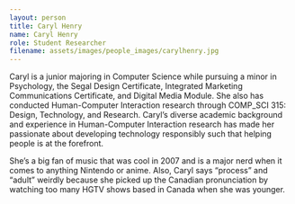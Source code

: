 ```yaml
---
layout: person
title: Caryl Henry
name: Caryl Henry
role: Student Researcher
filename: assets/images/people_images/carylhenry.jpg
---
```

Caryl is a junior majoring in Computer Science while pursuing a minor in Psychology, the Segal Design Certificate, Integrated Marketing Communications Certificate, and Digital Media Module. She also has conducted Human-Computer Interaction research through COMP_SCI 315: Design, Technology, and Research. Caryl’s diverse academic background and experience in Human-Computer Interaction research has made her passionate about developing technology responsibly such that helping people is at the forefront.

She’s a big fan of music that was cool in 2007 and is a major nerd when it comes to anything Nintendo or anime. Also, Caryl says “process” and “adult” weirdly because she picked up the Canadian pronunciation by watching too many HGTV shows based in Canada when she was younger.
